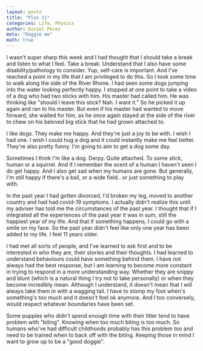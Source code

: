 ```yaml
---
layout: posts
title: "Plus 11"
categories: Life, Physics
author: Uzziel Perez
meta: "Doggie me"
math: true
---
```


I wasn't super sharp this week and I had thought that I should take a break and listen to what I feel. Take a break. Understand that I also have some disability/pathology to consider. Yup, self-care is important. And I've reached a point in my life that I am privileged to do this. So I took some time to walk along the side of the River Rhone. I had seen some dogs jumping into the water looking perfectly happy. I stopped at one point to take a video of a dog who had two sticks with him. His master had called him. He was thinking like "should I leave this stick? Nah. I want it." So he picked it up again and ran to his master. But even if his master had wanted to move forward, she waited for him, as he once again stayed at the side of the river to chew on his beloved big stick that he had grown attached to.

I like dogs. They make me happy. And they're just a joy to be with. I wish I had one. I wish I could hug a dog and it could instantly make me feel better. They're also pretty funny. I'm going to aim to get a dog some day.

Sometimes I think I'm like a dog. Derpy. Quite attached. To some stick, human or a squirrel. And if I remember the scent of a human I haven't seen I do get happy. And I also get sad when my humans are gone. But generally, I'm still happy if there's a ball, or a wide field.. or just something to play with.

In the past year I had gotten divorced, I'd broken my leg, moved to another country and had had covid-19 symptoms. I actually didn't realize this until my adviser has told me the circumstances of the past year. I thought that if I integrated all the experiences of the past year it was in sum, still the happiest year of my life. And that if something happens, I could go with a smile on my face. So the past year didn't feel like only one year has been added to my life. I feel 11 years older.

I had met all sorts of people, and I've learned to ask first and to be interested in who they are, their stories and their thoughts. I had learned to understand behaviours could have something behind them. I have not always had the best response, but I am learning to become more constant in trying to respond in a more understanding way. Whether they are snippy and blunt (which is a natural thing I try not to take personally) or when they become incredibly mean. Although I understand, it doesn't mean that I will always take them in with a wagging tail. I have to stomp my foot when's something's too much and it doesn't feel ok anymore. And I too conversely, would respect whatever boundaries have been set.

Some puppies who didn't spend enough time with their litter tend to have problem with "biting". Knowing when too much biting is too much. So humans who've had difficult childhoods probably has this problem too and need to be trained when to back off with the biting. Keeping those in mind I want to grow up to be a "good doggie".

<!-- I'm not sure if I intend to keep this blog... I am deciding. I think it has served its purpose. To share some thoughts, to express some things that I wanted to say... To think about science, how we think and deal with people... To talk about things that interest me but are not necessarily related to particle physics. Along the way though, I have unmasked some parts of me that I think I would prefer to keep only to a few people who deserve it. It was a good exercise. Each entry was always inspired and thought off carefully.  -->
